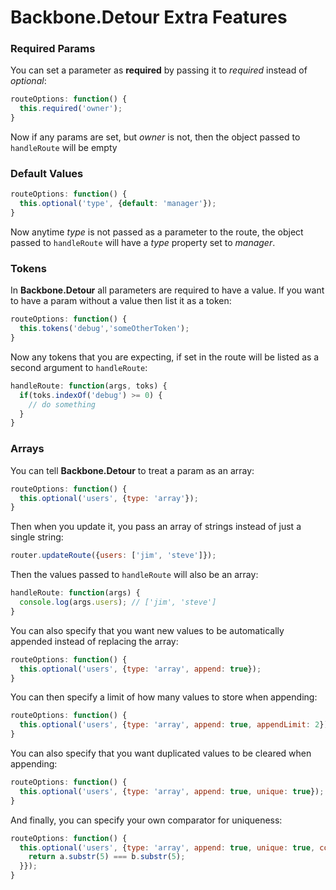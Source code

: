 # Backbone.Detour Extra Features

### Required Params

You can set a parameter as **required** by passing it to *required* instead of *optional*:

```javascript
routeOptions: function() {
  this.required('owner');
}
```

Now if any params are set, but *owner* is not, then the object passed to `handleRoute` will be empty

### Default Values

```javascript
routeOptions: function() {
  this.optional('type', {default: 'manager'});
}
```

Now anytime *type* is not passed as a parameter to the route, the object passed to `handleRoute` will have a *type* property set to *manager*.

### Tokens

In **Backbone.Detour** all parameters are required to have a value. If you want to have a param without a value then list it as a token:

```javascript
routeOptions: function() {
  this.tokens('debug','someOtherToken');
}
```

Now any tokens that you are expecting, if set in the route will be listed as a second argument to `handleRoute`:

```javascript
handleRoute: function(args, toks) {
  if(toks.indexOf('debug') >= 0) {
    // do something
  }
}
```

### Arrays

You can tell **Backbone.Detour** to treat a param as an array:

```javascript
routeOptions: function() {
  this.optional('users', {type: 'array'});
}
```
Then when you update it, you pass an array of strings instead of just a single string:

```javascript
router.updateRoute({users: ['jim', 'steve']});
```
Then the values passed to `handleRoute` will also be an array:

```javascript
handleRoute: function(args) {
  console.log(args.users); // ['jim', 'steve']
}
```

You can also specify that you want new values to be automatically appended instead of replacing the array:

```javascript
routeOptions: function() {
  this.optional('users', {type: 'array', append: true});
}
```

You can then specify a limit of how many values to store when appending:

```javascript
routeOptions: function() {
  this.optional('users', {type: 'array', append: true, appendLimit: 2});
}
```

You can also specify that you want duplicated values to be cleared when appending:

```javascript
routeOptions: function() {
  this.optional('users', {type: 'array', append: true, unique: true});
}
```

And finally, you can specify your own comparator for uniqueness: 

```javascript
routeOptions: function() {
  this.optional('users', {type: 'array', append: true, unique: true, comparator: function(a,b){
    return a.substr(5) === b.substr(5);
  }});
}
```